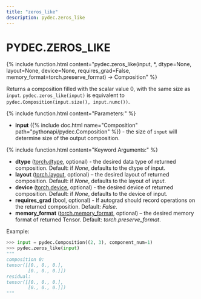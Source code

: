 ```yaml
---
title: "zeros_like"
description: pydec.zeros_like
---
```

# PYDEC.ZEROS_LIKE
{% include function.html content="pydec.zeros_like(input, *, dtype=None, layout=None, device=None, requires_grad=False, memory_format=torch.preserve_format) -> Composition" %}

Returns a composition filled with the scalar value 0, with the same size as `input`. `pydec.zeros_like(input)` is equivalent to `pydec.Composition(input.size(), input.numc())`.

{% include function.html content="Parameters:" %}

* **input** ({% include doc.html name="Composition" path="pythonapi/pydec.Composition" %}) - the size of `input` will determine size of the output composition.

{% include function.html content="Keyword Arguments:" %}

* **dtype** ([torch.dtype](https://pytorch.org/docs/stable/tensor_attributes.html#torch.dtype), optional) - the desired data type of returned composition. Default: if *None*, defaults to the dtype of input.
* **layout** ([torch.layout](https://pytorch.org/docs/stable/tensor_attributes.html#torch.layout), optional) – the desired layout of returned composition. Default: if *None*, defaults to the layout of *input*.
* **device** ([torch.device](https://pytorch.org/docs/stable/tensor_attributes.html#torch.device), optional) - the desired device of returned composition. Default: if *None*, defaults to the device of input.
* **requires_grad** (bool, optional) - If autograd should record operations on the returned composition. Default: *False*.
* **memory_format** ([torch.memory_format](https://pytorch.org/docs/stable/tensor_attributes.html#torch.memory_format), optional) – the desired memory format of returned Tensor. Default: *torch.preserve_format*.

Example:
```python
>>> input = pydec.Composition((2, 3), component_num=1)
>>> pydec.zeros_like(input)
"""
composition 0:        
tensor([[0., 0., 0.], 
        [0., 0., 0.]])
residual:
tensor([[0., 0., 0.],
        [0., 0., 0.]])
"""
```
